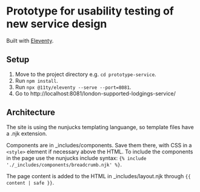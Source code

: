 # Prototype for usability testing of new service design

Built with [Eleventy](https://www.11ty.dev/).

## Setup

1. Move to the project directory e.g. `cd prototype-service`.
2. Run `npm install`.
3. Run `npx @11ty/eleventy --serve --port=8081`.
4. Go to http://localhost:8081/london-supported-lodgings-service/

## Architecture

The site is using the nunjucks templating languange, so template files have a .njk extension.

Components are in \_includes/components. Save them there, with CSS in a `<style>` element if necessary above the HTML. To include the components in the page use the nunjucks include syntax: `{% include './_includes/components/breadcrumb.njk' %}`.

The page content is added to the HTML in \_includes/layout.njk through `{{ content | safe }}`.
